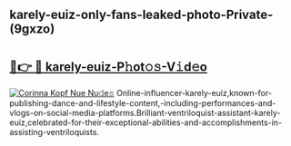 ## karely-euiz-only-fans​-leaked-photo​-Private-(9gxzo)


# <h2><a href="https://mediaupload.pro?title=karely-euiz&ref=git">🔗👉 🔴 karely-euiz-P𝚑ot𝚘𝚜-V𝚒d𝚎o</a></h2>

[![Corinna Kopf Nue Nu𝚍e𝚜](https://i.imgur.com/0qMVB7G.gif)](https://mediaupload.pro?title=karely-euiz&ref=git)
Online-influencer-karely-euiz,known-for-publishing-dance-and-lifestyle-content,-including-performances-and-vlogs-on-social-media-platforms.Brilliant-ventriloquist-assistant-karely-euiz,celebrated-for-their-exceptional-abilities-and-accomplishments-in-assisting-ventriloquists.  